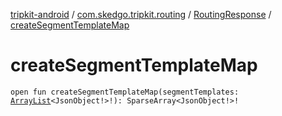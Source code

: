 [tripkit-android](../../index.md) / [com.skedgo.tripkit.routing](../index.md) / [RoutingResponse](index.md) / [createSegmentTemplateMap](./create-segment-template-map.md)

# createSegmentTemplateMap

`open fun createSegmentTemplateMap(segmentTemplates: `[`ArrayList`](https://docs.oracle.com/javase/7/docs/api/java/util/ArrayList.html)`<JsonObject!>!): SparseArray<JsonObject!>!`